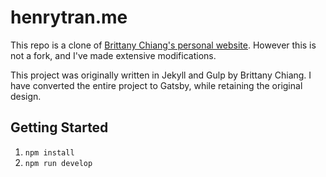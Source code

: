 # henrytran.me

This repo is a clone of [Brittany Chiang's personal website](https://github.com/bchiang7/bchiang7.github.io). However this is not a fork, and I've made extensive modifications.

This project was originally written in Jekyll and Gulp by Brittany Chiang. I have converted the entire project to Gatsby, while retaining the original design.

## Getting Started

1.  `npm install`
2.  `npm run develop`